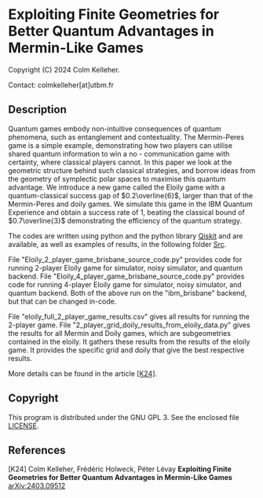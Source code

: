 # Exploiting Finite Geometries for Better Quantum Advantages in Mermin-Like Games

Copyright (C) 2024 Colm Kelleher.

Contact: colmkelleher[at]utbm.fr

## Description

Quantum games embody non-intuitive consequences of quantum phenomena, such as entanglement and contextuality. The Mermin-Peres game is a simple example, demonstrating how two players can utilise shared quantum information to win a no - communication game with certainty, where classical players cannot. In this paper we look at the geometric structure behind such classical strategies, and borrow ideas from the geometry of symplectic polar spaces to maximise this quantum advantage. We introduce a new game called the Eloily game with a quantum-classical success gap of $0.2\overline{6}$, larger than that of the Mermin-Peres and doily games. We simulate this game in the IBM Quantum Experience and obtain a success rate of $1$, beating the classical bound of $0.7\overline{3}$ demonstrating the efficiency of the quantum strategy. 
 

The codes are written using python and 
the python library [Qiskit](https://www.qiskit.org/) and are available, 
as well as examples of results, in the following folder 
[Src](https://github.com/quantcert/quantcert.github.io/tree/master/eloily_game/src).

File "Eloily_2_player_game_brisbane_source_code.py" provides code for running 2-player Eloily game for simulator, noisy simulator, and quantum backend.
File "Eloily_4_player_game_brisbane_source_code.py" provides code for running 4-player Eloily game for simulator, noisy simulator, and quantum backend.
Both of the above run on the "ibm_brisbane" backend, but that can be changed in-code.

File "eloily_full_2_player_game_results.csv" gives all results for running the 2-player game.
File "2_player_grid_doily_results_from_eloily_data.py" gives the results for all Mermin and Doily games, which are subgeometries contained in the eloily.  It gathers these results from the results of the eloily game. It provides the specific grid and doily that give the best respective results.

More details  can be found in the article 
[[K24]](https://arxiv.org/abs/2403.09512).

## Copyright

This program is distributed under the GNU GPL 3. See the enclosed file 
[LICENSE](LICENSE).

## References

<a id="K24"/>[K24]  Colm Kelleher, Frédéric Holweck, Péter Lévay **Exploiting Finite Geometries for Better Quantum Advantages in Mermin-Like Games**  [arXiv:2403.09512](https://arxiv.org/abs/2403.09512)
